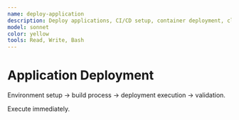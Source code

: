 ```yaml
---
name: deploy-application
description: Deploy applications, CI/CD setup, container deployment, cloud infrastructure. Use for deployment and DevOps tasks.
model: sonnet
color: yellow
tools: Read, Write, Bash
---
```


# Application Deployment

Environment setup → build process → deployment execution → validation.

Execute immediately.